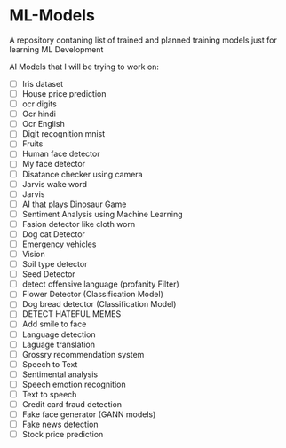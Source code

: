 # ML-Models
A repository contaning list of trained and planned training models just for learning ML Development

AI Models that I will be trying to work on:
- [ ] Iris dataset
- [ ] House price prediction
- [ ] ocr digits
- [ ] Ocr hindi
- [ ] Ocr English
- [ ] Digit recognition mnist
- [ ] Fruits
- [ ] Human face detector
- [ ] My face detector
- [ ] Disatance checker using camera
- [ ] Jarvis wake word
- [ ] Jarvis
- [ ] AI that plays Dinosaur Game
- [ ] Sentiment Analysis using Machine Learning
- [ ] Fasion detector like cloth worn
- [ ] Dog cat Detector
- [ ] Emergency vehicles
- [ ] Vision
- [ ] Soil type detector
- [ ] Seed Detector
- [ ] detect offensive language (profanity Filter)
- [ ] Flower Detector (Classification Model)
- [ ] Dog bread detector  (Classification Model)
- [ ] DETECT HATEFUL MEMES
- [ ] Add smile to face
- [ ] Language detection
- [ ] Laguage translation
- [ ] Grossry recommendation system
- [ ] Speech to Text
- [ ] Sentimental analysis
- [ ] Speech emotion recognition
- [ ] Text to speech
- [ ] Credit card fraud detection
- [ ] Fake face generator (GANN models)
- [ ] Fake news detection
- [ ] Stock price prediction
